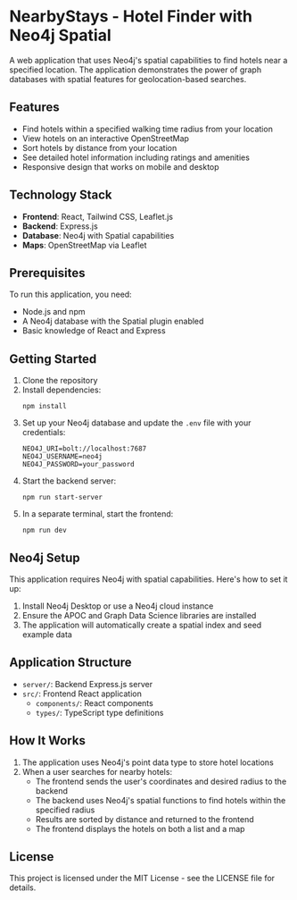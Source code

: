 # NearbyStays - Hotel Finder with Neo4j Spatial

A web application that uses Neo4j's spatial capabilities to find hotels near a specified location. The application demonstrates the power of graph databases with spatial features for geolocation-based searches.

## Features

- Find hotels within a specified walking time radius from your location
- View hotels on an interactive OpenStreetMap
- Sort hotels by distance from your location
- See detailed hotel information including ratings and amenities
- Responsive design that works on mobile and desktop

## Technology Stack

- **Frontend**: React, Tailwind CSS, Leaflet.js
- **Backend**: Express.js
- **Database**: Neo4j with Spatial capabilities
- **Maps**: OpenStreetMap via Leaflet

## Prerequisites

To run this application, you need:

- Node.js and npm
- A Neo4j database with the Spatial plugin enabled
- Basic knowledge of React and Express

## Getting Started

1. Clone the repository
2. Install dependencies:
   ```
   npm install
   ```
3. Set up your Neo4j database and update the `.env` file with your credentials:
   ```
   NEO4J_URI=bolt://localhost:7687
   NEO4J_USERNAME=neo4j
   NEO4J_PASSWORD=your_password
   ```
4. Start the backend server:
   ```
   npm run start-server
   ```
5. In a separate terminal, start the frontend:
   ```
   npm run dev
   ```

## Neo4j Setup

This application requires Neo4j with spatial capabilities. Here's how to set it up:

1. Install Neo4j Desktop or use a Neo4j cloud instance
2. Ensure the APOC and Graph Data Science libraries are installed
3. The application will automatically create a spatial index and seed example data

## Application Structure

- `server/`: Backend Express.js server
- `src/`: Frontend React application
  - `components/`: React components
  - `types/`: TypeScript type definitions

## How It Works

1. The application uses Neo4j's point data type to store hotel locations
2. When a user searches for nearby hotels:
   - The frontend sends the user's coordinates and desired radius to the backend
   - The backend uses Neo4j's spatial functions to find hotels within the specified radius
   - Results are sorted by distance and returned to the frontend
   - The frontend displays the hotels on both a list and a map

## License

This project is licensed under the MIT License - see the LICENSE file for details.